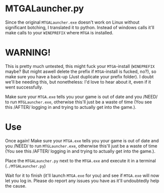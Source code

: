 # MTGALauncher.py
Since the original `MTGALauncher.exe` doesn't work on Linux without significant botching, I translated it to python. Instead of windows calls it'll make calls to your `WINEPREFIX` where `MTGA` is installed.

# WARNING!
This is pretty much untested, this might fuck your `MTGA`-install (`WINEPREFIX` maybe? But might aswell delete the prefix if `MTGA`-install is fucked, no?), so make sure you have a back-up (Just duplicate your prefix folder). I doubt we'll be needing this, but nonetheless: I'd love to hear about it, even if it went successfully.

Make sure your `MTGA.exe` tells you your game is out of date and you /NEED/ to run `MTGLauncher.exe`, otherwise this'll just be a waste of time (You see this /AFTER/ logging in and trying to actually get into the game.).

# Use
Once again! Make sure your `MTGA.exe` tells you your game is out of date and you /NEED/ to run `MTGLauncher.exe`, otherwise this'll just be a waste of time (You see this /AFTER/ logging in and trying to actually get into the game.).

Place the `MTGALauncher.py` next to the `MTGA.exe` and execute it in a terminal (`./MTGALauncher.py`)

Wait for it to finish (it'll launch `MTGA.exe` for you) and see if `MTGA.exe` will now let you log in. Please do report any issues you have as it'll undoubtedly help the cause.
